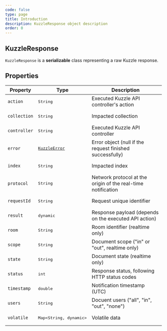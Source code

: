 ```yaml
---
code: false
type: page
title: Introduction
description: KuzzleResponse object description
order: 0
---
```


## KuzzleResponse

`KuzzleResponse` is a **serializable** class representing a raw Kuzzle response.

## Properties

| Property | Type | Description |
|--- |--- |--- |
| `action` | <pre>String</pre> | Executed Kuzzle API controller's action |
| `collection` | <pre>String</pre> | Impacted collection |
| `controller` | <pre>String</pre> | Executed Kuzzle API controller |
| `error` | <pre>[KuzzleError](/sdk/dart/2/core-classes/kuzzle-error)</pre> | Error object (null if the request finished successfully) |
| `index` | <pre>String</pre> | Impacted index |
| `protocol` | <pre>String</pre> | Network protocol at the origin of the real-time notification |
| `requestId` | <pre>String</pre> | Request unique identifier |
| `result` | <pre>dynamic</pre> | Response payload (depends on the executed API action) |
| `room` | <pre>String</pre> | Room identifier (realtime only) |
| `scope` | <pre>String</pre> | Document scope ("in" or "out", realtime only) |
| `state` | <pre>String</pre> | Document state (realtime only) |
| `status` | <pre>int</pre> | Response status, following HTTP status codes |
| `timestamp` | <pre>double</pre> | Notification timestamp (UTC) |
| `users` | <pre>String</pre> | Docuent users ("all", "in", "out", "none")
| `volatile` | <pre>Map<String, dynamic></pre> | Volatile data |
